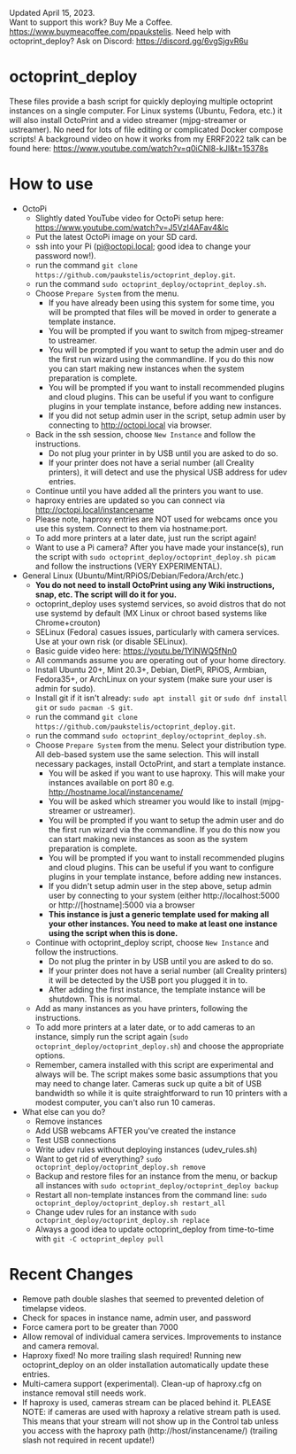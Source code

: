 Updated April 15, 2023.  
Want to support this work? Buy Me a Coffee. https://www.buymeacoffee.com/ppaukstelis.
Need help with octoprint_deploy? Ask on Discord: https://discord.gg/6vgSjgvR6u
# octoprint_deploy
These files provide a bash script for quickly deploying multiple octoprint instances on a single computer. For Linux systems (Ubuntu, Fedora, etc.) it will also install OctoPrint and a video streamer (mjpg-streamer or ustreamer). No need for lots of file editing or complicated Docker compose scripts! A background video on how it works from my ERRF2022 talk can be found here: https://www.youtube.com/watch?v=q0iCNl8-kJI&t=15378s

# How to use
* OctoPi
  * Slightly dated YouTube video for OctoPi setup here: https://www.youtube.com/watch?v=J5VzI4AFav4&lc
  * Put the latest OctoPi image on your SD card.
  * ssh into your Pi (pi@octopi.local; good idea to change your password now!).
  * run the command `git clone https://github.com/paukstelis/octoprint_deploy.git`.
  * run the command `sudo octoprint_deploy/octoprint_deploy.sh`.
  * Choose `Prepare System` from the menu.
      * If you have already been using this system for some time, you will be prompted that files will be moved in order to generate a template instance.
      * You will be prompted if you want to switch from mjpeg-streamer to ustreamer.
      * You will be prompted if you want to setup the admin user and do the first run wizard using the commandline. If you do this now you can start making new instances when the system preparation is complete.
      * You will be prompted if you want to install recommended plugins and cloud plugins. This can be useful if you want to configure plugins in your template instance, before adding new instances.
      * If you did not setup admin user in the script, setup admin user by connecting to http://octopi.local via browser.
  * Back in the ssh session, choose `New Instance` and follow the instructions.
      * Do not plug your printer in by USB until you are asked to do so.
      * If your printer does not have a serial number (all Creality printers), it will detect and use the physical USB address for udev entries.
  * Continue until you have added all the printers you want to use.
  * haproxy entries are updated so you can connect via http://octopi.local/instancename
  * Please note, haproxy entries are NOT used for webcams once you use this system. Connect to them via hostname:port.
  * To add more printers at a later date, just run the script again!
  * Want to use a Pi camera? After you have made your instance(s), run the script with `sudo octoprint_deploy/octoprint_deploy.sh picam` and follow the instructions (VERY EXPERIMENTAL).
* General Linux (Ubuntu/Mint/RPiOS/Debian/Fedora/Arch/etc.)
  * __You do not need to install OctoPrint using any Wiki instructions, snap, etc. The script will do it for you.__
  * octoprint_deploy uses systemd services, so avoid distros that do not use systemd by default (MX Linux or chroot based systems like Chrome+crouton)
  * SELinux (Fedora) casues issues, particularly with camera services. Use at your own risk (or disable SELinux).
  * Basic guide video here: https://youtu.be/1YINWQ5fNn0
  * All commands assume you are operating out of your home directory.
  * Install Ubuntu 20+, Mint 20.3+, Debian, DietPi, RPiOS, Armbian, Fedora35+, or ArchLinux on your system (make sure your user is admin for sudo).
  * Install git if it isn't already: `sudo apt install git` or `sudo dnf install git` or `sudo pacman -S git`.
  * run the command `git clone https://github.com/paukstelis/octoprint_deploy.git`.
  * run the command `sudo octoprint_deploy/octoprint_deploy.sh`.
  * Choose `Prepare System` from the menu. Select your distribution type. All deb-based system use the same selection. This will install necessary packages, install OctoPrint, and start a template instance.
      * You will be asked if you want to use haproxy. This will make your instances available on port 80 e.g. http://hostname.local/instancename/
      * You will be asked which streamer you would like to install (mjpg-streamer or ustreamer).
      * You will be prompted if you want to setup the admin user and do the first run wizard via the commandline. If you do this now you can start making new instances as soon as the system preparation is complete.
      * You will be prompted if you want to install recommended plugins and cloud plugins. This can be useful if you want to configure plugins in your template instance, before adding new instances.
      * If you didn't setup admin user in the step above, setup admin user by connecting to your system (either http://localhost:5000 or http://[hostname]:5000 via a browser
      * __This instance is just a generic template used for making all your other instances. You need to make at least one instance using the script when this is done.__
  * Continue with octoprint_deploy script, choose `New Instance` and follow the instructions.
      * Do not plug the printer in by USB until you are asked to do so.
      * If your printer does not have a serial number (all Creality printers) it will be detected by the USB port you plugged it in to.
      * After adding the first instance, the template instance will be shutdown. This is normal.
  * Add as many instances as you have printers, following the instructions.
  * To add more printers at a later date, or to add cameras to an instance, simply run the script again (`sudo octoprint_deploy/octoprint_deploy.sh`) and choose the appropriate options.
  * Remember, camera installed with this script are experimental and always will be. The script makes some basic assumptions that you may need to change later. Cameras suck up quite a bit of USB bandwidth so while it is quite straightforward to run 10 printers with a modest computer, you can't also run 10 cameras.
* What else can you do?
  * Remove instances
  * Add USB webcams AFTER you've created the instance
  * Test USB connections
  * Write udev rules without deploying instances (udev_rules.sh)
  * Want to get rid of everything? `sudo octoprint_deploy/octoprint_deploy.sh remove`
  * Backup and restore files for an instance from the menu, or backup all instances with `sudo octoprint_deploy/octoprint_deploy backup`
  * Restart all non-template instances from the command line: `sudo octoprint_deploy/octoprint_deploy.sh restart_all`
  * Change udev rules for an instance with `sudo octoprint_deploy/octoprint_deploy.sh replace`
  * Always a good idea to update octoprint_deploy from time-to-time with `git -C octoprint_deploy pull`
# Recent Changes
* Remove path double slashes that seemed to prevented deletion of timelapse videos.
* Check for spaces in instance name, admin user, and password
* Force camera port to be greater than 7000
* Allow removal of individual camera services. Improvements to instance and camera removal.
* Haproxy fixed! No more trailing slash required! Running new octoprint_deploy on an older installation automatically update these entries.
* Multi-camera support (experimental). Clean-up of haproxy.cfg on instance removal still needs work.
* If haproxy is used, cameras stream can be placed behind it. PLEASE NOTE: if cameras are used with haproxy a relative stream path is used. This means that your stream will not show up in the Control tab unless you access with the haproxy path (http://host/instancename/) (trailing slash not required in recent update!)





